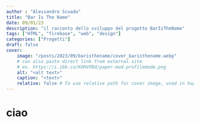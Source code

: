 ```yaml
---
author : "Alessandro Scuado"
title: "Bar Is The Name"
date: 09/01/23
description: "il racconto dello sviluppo del progetto BarIsTheName"
tags: ["HTML", "firebase", "web", "design"]
categories: ["Progetti"]
draft: false
cover:
    image: "/posts/2023/09/baristhename/cover_baristhename.webp"
    # can also paste direct link from external site
    # ex. https://i.ibb.co/K0HVPBd/paper-mod-profilemode.png
    alt: "<alt text>"
    caption: "<text>"
    relative: false # To use relative path for cover image, used in hugo Page-bundles
---
```


# ciao